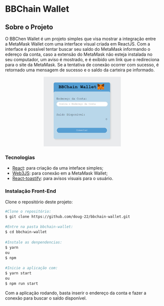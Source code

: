 # BBChain Wallet

## Sobre o Projeto

O BBChen Wallet é um projeto simples que visa mostrar a integração entre a MetaMask Wallet com uma interface visual criada em ReactJS. Com a interface é possível tentar buscar seu saldo do MetaMask informando o edereço da conta, caso a extensão do MetaMask não esteja instalada no seu computador, um aviso é mostrado, e é exibido um link que o redireciona para o site da MetaMask. Se a tentativa de conexão ocorrer com sucesso, é retornado uma mensagem de sucesso e o saldo da carteira pe informado.

<p align="center">
  <img src="./src/assets/interface_readme.PNG" width="50%" alt="BBChain Wallet Interface" /> 
</p>

### Tecnologias

* [React](https://pt-br.reactjs.org/): para criação da uma inteface simples;
* [Web3JS](https://docs.web3js.org/): para conexão em a MetaMask Wallet;
* [React-toastify](https://fkhadra.github.io/react-toastify/introduction): para avisos visuais para o usuário.

### Instalação Front-End

Clone o repositório deste projeto:

```bash
#Clone o repositório:
$ git clone https://github.com/doug-22/bbchain-wallet.git

#Entre na pasta bbchain-wallet:
$ cd bbchain-wallet

#Instale as denpendencias:
$ yarn
ou
$ npm

#Inicie a aplicação com:
$ yarn start
ou
$ npm run start
```

Com a aplicação rodando, basta inserir o endereço da conta e fazer a conexão para buscar o saldo disponível.